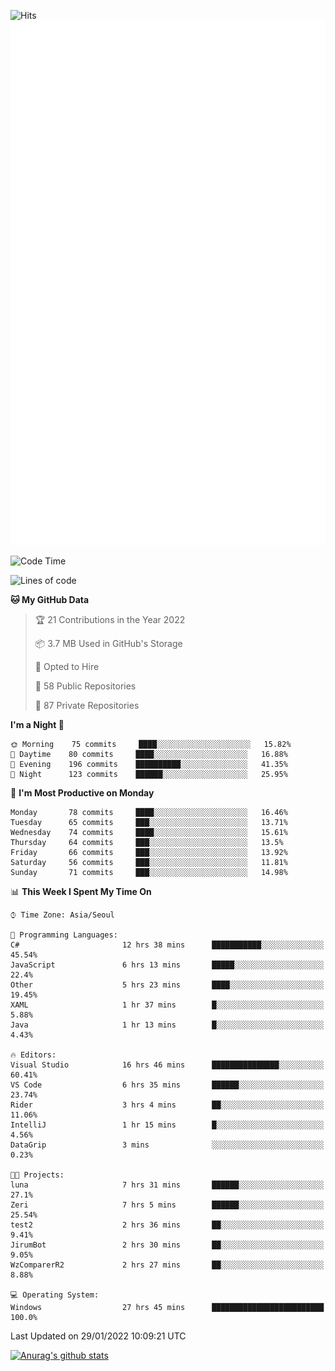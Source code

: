 ![Hits](https://hits.seeyoufarm.com/api/count/incr/badge.svg?url=https%3A%2F%2Fgithub.com%2Fkokose1234&count_bg=%2379C83D&title_bg=%23555555&icon=apple.svg&icon_color=%23E7E7E7&title=hits&edge_flat=false)
<br/>
![Metrics](https://github.com/kokose1234/kokose1234/blob/main/github-metrics.svg)

<!--START_SECTION:waka-->
![Code Time](http://img.shields.io/badge/Code%20Time-414%20hrs%2017%20mins-blue)

![Lines of code](https://img.shields.io/badge/From%20Hello%20World%20I%27ve%20Written-8%20Million%20lines%20of%20code-blue)

**🐱 My GitHub Data** 

> 🏆 21 Contributions in the Year 2022
 > 
> 📦 3.7 MB Used in GitHub's Storage 
 > 
> 💼 Opted to Hire
 > 
> 📜 58 Public Repositories 
 > 
> 🔑 87 Private Repositories  
 > 
**I'm a Night 🦉** 

```text
🌞 Morning    75 commits     ████░░░░░░░░░░░░░░░░░░░░░   15.82% 
🌆 Daytime    80 commits     ████░░░░░░░░░░░░░░░░░░░░░   16.88% 
🌃 Evening    196 commits    ██████████░░░░░░░░░░░░░░░   41.35% 
🌙 Night      123 commits    ██████░░░░░░░░░░░░░░░░░░░   25.95%

```
📅 **I'm Most Productive on Monday** 

```text
Monday       78 commits     ████░░░░░░░░░░░░░░░░░░░░░   16.46% 
Tuesday      65 commits     ███░░░░░░░░░░░░░░░░░░░░░░   13.71% 
Wednesday    74 commits     ████░░░░░░░░░░░░░░░░░░░░░   15.61% 
Thursday     64 commits     ███░░░░░░░░░░░░░░░░░░░░░░   13.5% 
Friday       66 commits     ███░░░░░░░░░░░░░░░░░░░░░░   13.92% 
Saturday     56 commits     ███░░░░░░░░░░░░░░░░░░░░░░   11.81% 
Sunday       71 commits     ███░░░░░░░░░░░░░░░░░░░░░░   14.98%

```


📊 **This Week I Spent My Time On** 

```text
⌚︎ Time Zone: Asia/Seoul

💬 Programming Languages: 
C#                       12 hrs 38 mins      ███████████░░░░░░░░░░░░░░   45.54% 
JavaScript               6 hrs 13 mins       █████░░░░░░░░░░░░░░░░░░░░   22.4% 
Other                    5 hrs 23 mins       ████░░░░░░░░░░░░░░░░░░░░░   19.45% 
XAML                     1 hr 37 mins        █░░░░░░░░░░░░░░░░░░░░░░░░   5.88% 
Java                     1 hr 13 mins        █░░░░░░░░░░░░░░░░░░░░░░░░   4.43%

🔥 Editors: 
Visual Studio            16 hrs 46 mins      ███████████████░░░░░░░░░░   60.41% 
VS Code                  6 hrs 35 mins       ██████░░░░░░░░░░░░░░░░░░░   23.74% 
Rider                    3 hrs 4 mins        ██░░░░░░░░░░░░░░░░░░░░░░░   11.06% 
IntelliJ                 1 hr 15 mins        █░░░░░░░░░░░░░░░░░░░░░░░░   4.56% 
DataGrip                 3 mins              ░░░░░░░░░░░░░░░░░░░░░░░░░   0.23%

🐱‍💻 Projects: 
luna                     7 hrs 31 mins       ██████░░░░░░░░░░░░░░░░░░░   27.1% 
Zeri                     7 hrs 5 mins        ██████░░░░░░░░░░░░░░░░░░░   25.54% 
test2                    2 hrs 36 mins       ██░░░░░░░░░░░░░░░░░░░░░░░   9.41% 
JirumBot                 2 hrs 30 mins       ██░░░░░░░░░░░░░░░░░░░░░░░   9.05% 
WzComparerR2             2 hrs 27 mins       ██░░░░░░░░░░░░░░░░░░░░░░░   8.88%

💻 Operating System: 
Windows                  27 hrs 45 mins      █████████████████████████   100.0%

```


 Last Updated on 29/01/2022 10:09:21 UTC
<!--END_SECTION:waka-->

[![Anurag's github stats](https://github-readme-stats.vercel.app/api?username=kokose1234&theme=dracula)](https://github.com/anuraghazra/github-readme-stats)



	
